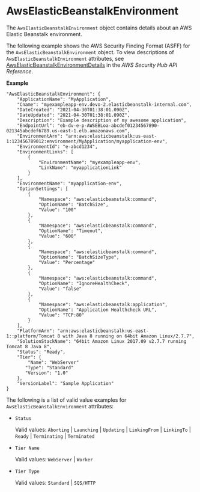 # AwsElasticBeanstalkEnvironment<a name="asff-resourcedetails-awselasticbeanstalkenvironment"></a>

The `AwsElasticBeanstalkEnvironment` object contains details about an AWS Elastic Beanstalk environment\.

The following example shows the AWS Security Finding Format \(ASFF\) for the `AwsElasticBeanstalkEnvironment` object\. To view descriptions of `AwsElasticBeanstalkEnvironment` attributes, see [AwsElasticBeanstalkEnvironmentDetails](https://docs.aws.amazon.com/securityhub/1.0/APIReference/API_AwsElasticBeanstalkEnvironmentDetails.html) in the *AWS Security Hub API Reference*\.

**Example**

```
"AwsElasticBeanstalkEnvironment": {
    "ApplicationName": "MyApplication",
    "Cname": "myexampleapp-env.devo-2.elasticbeanstalk-internal.com",
    "DateCreated": "2021-04-30T01:38:01.090Z",
    "DateUpdated": "2021-04-30T01:38:01.090Z",
    "Description": "Example description of my awesome application",
    "EndpointUrl": "eb-dv-e-p-AWSEBLoa-abcdef01234567890-021345abcdef6789.us-east-1.elb.amazonaws.com",
    "EnvironmentArn": "arn:aws:elasticbeanstalk:us-east-1:123456789012:environment/MyApplication/myapplication-env",
    "EnvironmentId": "e-abcd1234",
    "EnvironmentLinks": [
        {
            "EnvironmentName": "myexampleapp-env",
            "LinkName": "myapplicationLink"
        }
    ],
    "EnvironmentName": "myapplication-env",
    "OptionSettings": [
        {
            "Namespace": "aws:elasticbeanstalk:command",
            "OptionName": "BatchSize",
            "Value": "100"
        },
        {
            "Namespace": "aws:elasticbeanstalk:command",
            "OptionName": "Timeout",
            "Value": "600"
        },
        {
            "Namespace": "aws:elasticbeanstalk:command",
            "OptionName": "BatchSizeType",
            "Value": "Percentage"
        },
        {
            "Namespace": "aws:elasticbeanstalk:command",
            "OptionName": "IgnoreHealthCheck",
            "Value": "false"
        },
        {
            "Namespace": "aws:elasticbeanstalk:application",
            "OptionName": "Application Healthcheck URL",
            "Value": "TCP:80"
        }
    ],
    "PlatformArn": "arn:aws:elasticbeanstalk:us-east-1::platform/Tomcat 8 with Java 8 running on 64bit Amazon Linux/2.7.7",
    "SolutionStackName": "64bit Amazon Linux 2017.09 v2.7.7 running Tomcat 8 Java 8",
    "Status": "Ready",
    "Tier": {
        "Name": "WebServer"
       "Type": "Standard"
       "Version": "1.0"
    },
    "VersionLabel": "Sample Application"
}
```

The following is a list of valid value examples for `AwsElasticBeanstalkEnvironment` attributes:
+ `Status`

  Valid values: `Aborting` \| `Launching` \| `Updating` \| `LinkingFrom` \| `LinkingTo` \| `Ready` \| `Terminating` \| `Terminated`
+ `Tier Name`

  Valid values: `WebServer` \| `Worker`
+ `Tier Type`

  Valid values: `Standard` \| `SQS/HTTP`